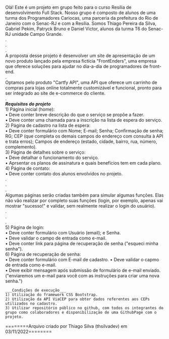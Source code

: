 Olá!
Este é um projeto em grupo feito para o curso Resília de desenvolvimento Full Stack. Nosso grupo é composto de alunos de uma turma dos Programadores Cariocas, uma parceria da prefeitura do Rio de Janeiro com o Senac-RJ e com a Resília. Somos Thiago Pereira da Silva, Gabriel Pekim, Patryck Bruno e Daniel Victor, alunos da turma T6 do Senac-RJ unidade Campo Grande.  
.  
.  
.  
A proposta desse projeto é desenvolver um site de apresentação de um novo produto lançado pela empresa fictícia "FrontEnders", uma empresa que oferece soluções para ajudar no dia-a-dia de programadores de front-end.  
.  
Optamos pelo produto "Cartfy API", uma API que oferece um carrinho de compras para lojas online totalmente customizável e funcional, pronto para ser integrado ao site de e-commerce do cliente.  
.    
    ___Requisitos do projeto___  
    1) Página inicial (home):  
        • Deve conter breve descrição do que o serviço se propõe a fazer.  
        • Deve conter uma chamada para a inscrição na lista de espera do serviço.    
    2) Página de cadastro na lista de espera:  
        • Deve conter formulário com Nome; E-mail; Senha; Confirmação de senha; RG; CEP (que completa os demais campos do endereço com consulta à API e trata erros); Campos de endereço (estado, cidade, bairro, rua, número, complemento).    
    3) Página de detalhes sobre o serviço:  
        • Deve detalhar o funcionamento do serviço.  
        • Aprsentar os planos de assinatura e quais benefícios tem em cada plano.    
    4) Página de contato:  
        • Deve conter contato dos alunos envolvidos no projeto.  
    .  
    .  
    .  
    Algumas páginas serão criadas também para simular algumas funções. Elas não vão realizar por completo suas funções (login, por exemplo, apenas vai mostrar "sucesso!" e validar, sem realmente realizar o login do usuário).  
    .  
    .  
    .  
    5) Página de login:  
        • Deve conter formulário com Usuário (email); e Senha.  
        • Deve validar o campo de entrada como e-mail.  
        • Deve conter link para página de recuperação de senha ("esqueci minha senha").    
    6) Página de recuperação de senha:  
        • Deve conter formulário com E-mail de cadastro. 
        • Deve validar o capmo de entrada como e-mail.  
        • Deve exibir mensagem após submissão de formulário de e-mail enviado. ("enviaremos um e-mail para você com as instruções para criar uma nova senha.")    
  
    ___Condições de execução___  
    1) Utilização do framework CSS Bootstrap.  
    2) Utilização da API ViaCEP para obter dados referentes aos CEPs utilizados no cadastro.  
    3) Utilizar repositório público no github, com todos os integrantes do grupo como colaboradores e disponibilização de uma GithubPage com o projeto.  
  
========Arquivo criado por Thiago Silva (thsilvadev) em 03/11/2022========  